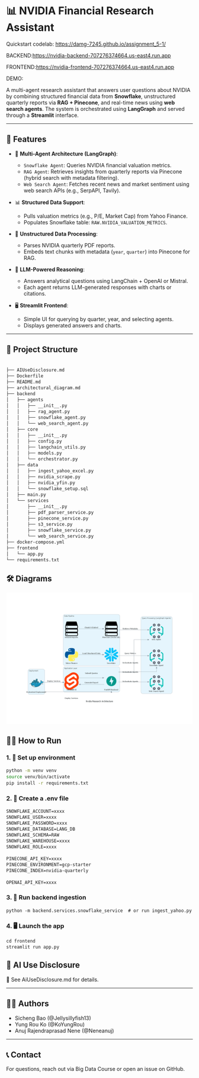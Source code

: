 # 📊 NVIDIA Financial Research Assistant

Quickstart codelab: https://damg-7245.github.io/assignment_5-1/

BACKEND:https://nvidia-backend-707276374664.us-east4.run.app

FRONTEND:https://nvidia-frontend-707276374664.us-east4.run.app

DEMO:

A multi-agent research assistant that answers user questions about NVIDIA by combining structured financial data from **Snowflake**, unstructured quarterly reports via **RAG + Pinecone**, and real-time news using **web search agents**. The system is orchestrated using **LangGraph** and served through a **Streamlit** interface.

---

## 🚀 Features

- 🤖 **Multi-Agent Architecture (LangGraph)**:
  - `Snowflake Agent`: Queries NVIDIA financial valuation metrics.
  - `RAG Agent`: Retrieves insights from quarterly reports via Pinecone (hybrid search with metadata filtering).
  - `Web Search Agent`: Fetches recent news and market sentiment using web search APIs (e.g., SerpAPI, Tavily).

- 📊 **Structured Data Support**:
  - Pulls valuation metrics (e.g., P/E, Market Cap) from Yahoo Finance.
  - Populates Snowflake table: `RAW.NVIDIA_VALUATION_METRICS`.

- 📄 **Unstructured Data Processing**:
  - Parses NVIDIA quarterly PDF reports.
  - Embeds text chunks with metadata (`year`, `quarter`) into Pinecone for RAG.

- 🧠 **LLM-Powered Reasoning**:
  - Answers analytical questions using LangChain + OpenAI or Mistral.
  - Each agent returns LLM-generated responses with charts or citations.

- 🖥️ **Streamlit Frontend**:
  - Simple UI for querying by quarter, year, and selecting agents.
  - Displays generated answers and charts.

---

## 📂 Project Structure
```plaintext

├── AIUseDisclosure.md
├── Dockerfile
├── README.md
├── architectural_diagram.md
├── backend
│   ├── agents
│   │   ├── __init__.py
│   │   ├── rag_agent.py
│   │   ├── snowflake_agent.py
│   │   └── web_search_agent.py
│   ├── core
│   │   ├── __init__.py
│   │   ├── config.py
│   │   ├── langchain_utils.py
│   │   ├── models.py
│   │   └── orchestrator.py
│   ├── data
│   │   ├── ingest_yahoo_excel.py
│   │   ├── nvidia_scrape.py
│   │   ├── nvidia_yfin.py
│   │   └── snowflake_setup.sql
│   ├── main.py
│   └── services
│       ├── __init__.py
│       ├── pdf_parser_service.py
│       ├── pinecone_service.py
│       ├── s3_service.py
│       ├── snowflake_service.py
│       └── web_search_service.py
├── docker-compose.yml
├── frontend
│   └── app.py
└── requirements.txt
```

## **🛠️ Diagrams**
![Alt Text](nvidia_research_architecture.png)

## 🧑‍💻 How to Run

### 1. 🔧 Set up environment

```bash
python -m venv venv
source venv/bin/activate
pip install -r requirements.txt
```

### 2. 📁 Create a .env file
```
SNOWFLAKE_ACCOUNT=xxxx
SNOWFLAKE_USER=xxxx
SNOWFLAKE_PASSWORD=xxxx
SNOWFLAKE_DATABASE=LANG_DB
SNOWFLAKE_SCHEMA=RAW
SNOWFLAKE_WAREHOUSE=xxxx
SNOWFLAKE_ROLE=xxxx

PINECONE_API_KEY=xxxx
PINECONE_ENVIRONMENT=gcp-starter
PINECONE_INDEX=nvidia-quarterly

OPENAI_API_KEY=xxxx
```

### 3. 🧪 Run backend ingestion

```
python -m backend.services.snowflake_service  # or run ingest_yahoo.py
```
### 4. 🖥️ Launch the app

```
cd frontend
streamlit run app.py
```

## **📌 AI Use Disclosure**

📄 See AiUseDisclosure.md for details.

---

## **👨‍💻 Authors**
* Sicheng Bao (@Jellysillyfish13)
* Yung Rou Ko (@KoYungRou)
* Anuj Rajendraprasad Nene (@Neneanuj)

---

## **📞 Contact**
For questions, reach out via Big Data Course or open an issue on GitHub.
